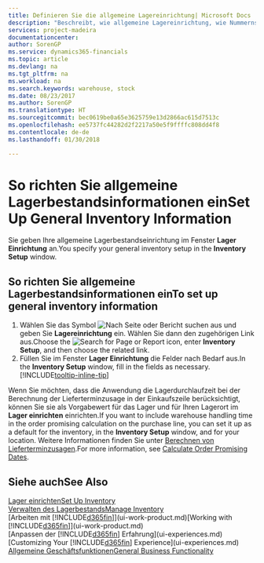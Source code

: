 ```yaml
---
title: Definieren Sie die allgemeine Lagereinrichtung| Microsoft Docs
description: "Beschreibt, wie allgemeine Lagereinrichtung, wie Nummernserien und Lagerorte definiert werden, sodass Sie Ihr Lager und Ihren Vorrat verwalten können."
services: project-madeira
documentationcenter: 
author: SorenGP
ms.service: dynamics365-financials
ms.topic: article
ms.devlang: na
ms.tgt_pltfrm: na
ms.workload: na
ms.search.keywords: warehouse, stock
ms.date: 08/23/2017
ms.author: SorenGP
ms.translationtype: HT
ms.sourcegitcommit: bec0619be0a65e3625759e13d2866ac615d7513c
ms.openlocfilehash: ee5737fc44282d2f2217a50e5f9ffffc808dd4f8
ms.contentlocale: de-de
ms.lasthandoff: 01/30/2018

---
```

# <a name="set-up-general-inventory-information"></a><span data-ttu-id="ed4ef-103">So richten Sie allgemeine Lagerbestandsinformationen ein</span><span class="sxs-lookup"><span data-stu-id="ed4ef-103">Set Up General Inventory Information</span></span>
<span data-ttu-id="ed4ef-104">Sie geben Ihre allgemeine Lagerbestandseinrichtung im Fenster **Lager Einrichtung** an.</span><span class="sxs-lookup"><span data-stu-id="ed4ef-104">You specify your general inventory setup in the **Inventory Setup** window.</span></span>

## <a name="to-set-up-general-inventory-information"></a><span data-ttu-id="ed4ef-105">So richten Sie allgemeine Lagerbestandsinformationen ein</span><span class="sxs-lookup"><span data-stu-id="ed4ef-105">To set up general inventory information</span></span>
1. <span data-ttu-id="ed4ef-106">Wählen Sie das Symbol ![Nach Seite oder Bericht suchen](media/ui-search/search_small.png "Nach Seite oder Bericht suchen") aus und geben Sie **Lagereinrichtung** ein. Wählen Sie dann den zugehörigen Link aus.</span><span class="sxs-lookup"><span data-stu-id="ed4ef-106">Choose the ![Search for Page or Report](media/ui-search/search_small.png "Search for Page or Report icon") icon, enter **Inventory Setup**, and then choose the related link.</span></span>
2. <span data-ttu-id="ed4ef-107">Füllen Sie im Fenster **Lager Einrichtung** die Felder nach Bedarf aus.</span><span class="sxs-lookup"><span data-stu-id="ed4ef-107">In the **Inventory Setup** window, fill in the fields as necessary.</span></span> [!INCLUDE[tooltip-inline-tip](includes/tooltip-inline-tip_md.md)]

<span data-ttu-id="ed4ef-108">Wenn Sie möchten, dass die Anwendung die Lagerdurchlaufzeit bei der Berechnung der Lieferterminzusage in der Einkaufszeile berücksichtigt, können Sie sie als Vorgabewert für das Lager und für Ihren Lagerort im **Lager einrichten** einrichten.</span><span class="sxs-lookup"><span data-stu-id="ed4ef-108">If you want to include warehouse handling time in the order promising calculation on the purchase line, you can set it up as a default for the inventory, in the **Inventory Setup** window, and for your location.</span></span> <span data-ttu-id="ed4ef-109">Weitere Informationen finden Sie unter [Berechnen von Lieferterminzusagen](sales-how-to-calculate-order-promising-dates.md).</span><span class="sxs-lookup"><span data-stu-id="ed4ef-109">For more information, see [Calculate Order Promising Dates](sales-how-to-calculate-order-promising-dates.md).</span></span>  

## <a name="see-also"></a><span data-ttu-id="ed4ef-110">Siehe auch</span><span class="sxs-lookup"><span data-stu-id="ed4ef-110">See Also</span></span>
[<span data-ttu-id="ed4ef-111">Lager einrichten</span><span class="sxs-lookup"><span data-stu-id="ed4ef-111">Set Up Inventory</span></span>](inventory-setup-inventory.md)  
[<span data-ttu-id="ed4ef-112">Verwalten des Lagerbestands</span><span class="sxs-lookup"><span data-stu-id="ed4ef-112">Manage Inventory</span></span>](inventory-manage-inventory.md)  
<span data-ttu-id="ed4ef-113">[Arbeiten mit [!INCLUDE[d365fin](includes/d365fin_md.md)]](ui-work-product.md)</span><span class="sxs-lookup"><span data-stu-id="ed4ef-113">[Working with [!INCLUDE[d365fin](includes/d365fin_md.md)]](ui-work-product.md)</span></span>  
<span data-ttu-id="ed4ef-114">[Anpassen der [!INCLUDE[d365fin](includes/d365fin_md.md)] Erfahrung](ui-experiences.md)</span><span class="sxs-lookup"><span data-stu-id="ed4ef-114">[Customizing Your [!INCLUDE[d365fin](includes/d365fin_md.md)] Experience](ui-experiences.md)</span></span>  
[<span data-ttu-id="ed4ef-115">Allgemeine Geschäftsfunktionen</span><span class="sxs-lookup"><span data-stu-id="ed4ef-115">General Business Functionality</span></span>](ui-across-business-areas.md)

